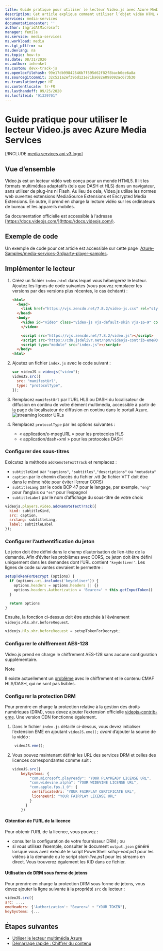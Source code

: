 ```yaml
---
title: Guide pratique pour utiliser le lecteur Video.js avec Azure Media Services
description: Cet article explique comment utiliser l’objet vidéo HTML et JavaScript avec Azure Media Services
services: media-services
documentationcenter: ''
author: IngridAtMicrosoft
manager: femila
ms.service: media-services
ms.workload: media
ms.tgt_pltfrm: na
ms.devlang: na
ms.topic: how-to
ms.date: 08/31/2020
ms.author: inhenkel
ms.custom: devx-track-js
ms.openlocfilehash: 99e17db99842546b7f595d62f82f8bacb0ee6a8a
ms.sourcegitcommit: 32c521a2ef396d121e71ba682e098092ac673b30
ms.translationtype: HT
ms.contentlocale: fr-FR
ms.lasthandoff: 09/25/2020
ms.locfileid: "91329701"
---
```

# <a name="how-to-use-the-videojs-player-with-azure-media-services"></a>Guide pratique pour utiliser le lecteur Video.js avec Azure Media Services

[!INCLUDE [media services api v3 logo](./includes/v3-hr.md)]

## <a name="overview"></a>Vue d’ensemble

Video.js est un lecteur vidéo web conçu pour un monde HTML5. Il lit les formats multimédias adaptatifs (tels que DASH et HLS) dans un navigateur, sans utiliser de plug-ins ni Flash. Au lieu de cela, Video.js utilise les normes web ouvertes extensions MediaSource Extensions et Encrypted Media Extensions. En outre, il prend en charge la lecture vidéo sur les ordinateurs de bureau et les appareils mobiles.

Sa documentation officielle est accessible à l’adresse [https://docs.videojs.com/](https://docs.videojs.com/).

## <a name="sample-code"></a>Exemple de code
Un exemple de code pour cet article est accessible sur cette page  [Azure-Samples/media-services-3rdparty-player-samples](https://github.com/Azure-Samples/media-services-3rdparty-player-samples).

## <a name="implement-the-player"></a>Implémenter le lecteur

1. Créez un fichier `index.html` dans lequel vous hébergerez le lecteur. Ajoutez les lignes de code suivantes (vous pouvez remplacer les versions par des versions plus récentes, le cas échéant) :

    ```html
    <html>
      <head>
        <link href="https://vjs.zencdn.net/7.8.2/video-js.css" rel="stylesheet" />
      </head>
      <body>
        <video id="video" class="video-js vjs-default-skin vjs-16-9" controls data-setup="{}">
        </video>

        <script src="https://vjs.zencdn.net/7.8.2/video.js"></script>
        <script src="https://cdn.jsdelivr.net/npm/videojs-contrib-eme@3.7.0/dist/videojs-contrib-eme.min.js"></script>
        <script type="module" src="index.js"></script>
      </body>
    <html>
    ```

2. Ajoutez un fichier `index.js` avec le code suivant :

    ```javascript
    var videoJS = videojs("video");
    videoJS.src({
      src: "manifestUrl",
      type: "protocolType",
    });
    ```

3. Remplacez `manifestUrl` par l’URL HLS ou DASH du localisateur de diffusion en continu de votre élément multimédia, accessible à partir de la page du localisateur de diffusion en continu dans le portail Azure.
    ![streaming locator URLs](media/how-to-shaka-player/streaming-urls.png)

4. Remplacez `protocolType` par les options suivantes :

    - « application/x-mpegURL » pour les protocoles HLS
    - « application/dash+xml » pour les protocoles DASH

### <a name="set-up-captions"></a>Configurer des sous-titres

Exécutez la méthode `addRemoteTextTrack` et remplacez :

- `subtitleKind` par `"captions"`, `"subtitles"`,`"descriptions"` ou `"metadata"`  
- `caption` par le chemin d’accès du fichier .vtt (le fichier VTT doit être dans le même hôte pour éviter l’erreur CORS)
- `subtitleLang` par le code BCP 47 pour le langage, par exemple, `"eng"` pour l’anglais ou `"es"` pour l’espagnol
- `subtitleLabel` par le nom d’affichage du sous-titre de votre choix

```javascript
videojs.players.video.addRemoteTextTrack({
  kind: subtitleKind,
  src: caption,
  srclang: subtitleLang,
  label: subtitleLabel
});
```

### <a name="set-up-token-authentication"></a>Configurer l’authentification du jeton

Le jeton doit être défini dans le champ d’autorisation de l’en-tête de la demande. Afin d’éviter les problèmes avec CORS, ce jeton doit être défini uniquement dans les demandes dont l’URL contient `'keydeliver'`. Les lignes de code suivantes devraient le permettre :

```javascript
setupTokenForDecrypt (options) {
  if (options.uri.includes('keydeliver')) {
    options.headers = options.headers || {}
    options.headers.Authorization = 'Bearer=' + this.getInputToken()
  }

  return options
}
```

Ensuite, la fonction ci-dessus doit être attachée à l’événement `videojs.Hls.xhr.beforeRequest`.

```javascript
videojs.Hls.xhr.beforeRequest = setupTokenForDecrypt;
```

### <a name="set-up-aes-128-encryption"></a>Configurer le chiffrement AES-128

Video.js prend en charge le chiffrement AES-128 sans aucune configuration supplémentaire. 

> [!NOTE] 
> Il existe actuellement un [problème](https://github.com/videojs/video.js/issues/6717) avec le chiffrement et le contenu CMAF HLS/DASH, qui ne sont pas lisibles.

### <a name="set-up-drm-protection"></a>Configurer la protection DRM

Pour prendre en charge la protection relative à la gestion des droits numériques (DRM), vous devez ajouter l’extension officielle [videojs-contrib-eme](https://github.com/videojs/videojs-contrib-eme). Une version CDN fonctionne également.

1. Dans le fichier `index.js` détaillé ci-dessus, vous devez initialiser l’extension EME en ajoutant `videoJS.eme();` *avant* d’ajouter la source de la vidéo :

   ```javascript
    videoJS.eme();
   ```

2. Vous pouvez maintenant définir les URL des services DRM et celles des licences correspondantes comme suit :

   ```javascript
   videoJS.src({
       keySystems: {
           "com.microsoft.playready": "YOUR PLAYREADY LICENSE URL",
           "com.widevine.alpha": "YOUR WIDEVINE LICENSE URL",
           "com.apple.fps.1_0": {
            certificateUri: "YOUR FAIRPLAY CERTIFICATE URL",
            licenseUri: "YOUR FAIRPLAY LICENSE URL"
           }
         }
       })

   ```

#### <a name="acquiring-the-license-url"></a>Obtention de l’URL de la licence

Pour obtenir l’URL de la licence, vous pouvez :

- consulter la configuration de votre fournisseur DRM ; ou
- si vous utilisez l’exemple, consulter le document `output.json` généré lorsque vous avez exécuté le script PowerShell *setup-vod.ps1* pour les vidéos à la demande ou le script *start-live.ps1* pour les streams en direct. Vous trouverez également les KID dans ce fichier.

#### <a name="using-tokenized-drm"></a>Utilisation de DRM sous forme de jetons

Pour prendre en charge la protection DRM sous forme de jetons, vous devez ajouter la ligne suivante à la propriété `src` du lecteur :

```javascript
videoJS.src({
src: ...,
emeHeaders: {'Authorization': "Bearer=" + "YOUR TOKEN"},
keySystems: {...
```

## <a name="next-steps"></a>Étapes suivantes

- [Utiliser le lecteur multimédia Azure](../azure-media-player/azure-media-player-overview.md)  
- [Démarrage rapide : Chiffrer du contenu](encrypt-content-quickstart.md)

